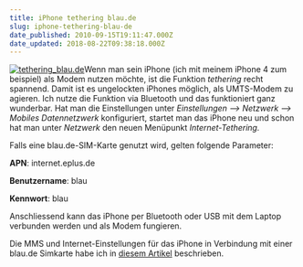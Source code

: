 ```yaml
---
title: iPhone tethering blau.de
slug: iphone-tethering-blau-de
date_published: 2010-09-15T19:11:47.000Z
date_updated: 2018-08-22T09:38:18.000Z
---
```


[![tethering_blau.de](//picdump.thafaker.de/2010/09/tethering_blau.de_-386x580.png)](http://picdump.thafaker.de/2010/09/tethering_blau.de_.png)Wenn man sein iPhone (ich mit meinem iPhone 4 zum beispiel) als Modem nutzen möchte, ist die Funktion *tethering* recht spannend. Damit ist es ungelockten iPhones möglich, als UMTS-Modem zu agieren. Ich nutze die Funktion via Bluetooth und das funktioniert ganz wunderbar. Hat man die Einstellungen unter *Einstellungen --> Netzwerk --> Mobiles Datennetzwerk* konfiguriert, startet man das iPhone neu und schon hat man unter *Netzwerk* den neuen Menüpunkt *Internet-Tethering.*

Falls eine blau.de-SIM-Karte genutzt wird, gelten folgende Parameter:

**APN**: internet.eplus.de

**Benutzername**: blau

**Kennwort**: blau

Anschliessend kann das iPhone per Bluetooth oder USB mit dem Laptop verbunden werden und als Modem fungieren.

Die MMS und Internet-Einstellungen für das iPhone in Verbindung mit einer blau.de Simkarte habe ich in [diesem Artikel](__GHOST_URL__/28/iphone-mms-internet-blau-de-einstellungen) beschrieben.
